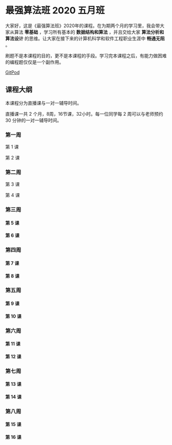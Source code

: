 # 最强算法班 2020 五月班

大家好，这是《最强算法班》2020年的课程。在为期两个月的学习里，我会带大家从算法 __零基础__ ，学习所有基本的 __数据结构和算法__ ，并且交给大家 __算法分析和算法设计__ 的思维。让大家在接下来的计算机科学和软件工程职业生涯中 __畅通无阻__ 。

刷题不是本课程的目的，更不是本课程的手段。学习完本课程之后，有能力做困难的编程题仅仅是一个副作用。

[GitPod](https://f67cdf40-7d34-4b12-a06e-9a5a76967c39.ws-us02.gitpod.io/#/workspace/brutal-algorithm-class)

## 课程大纲
本课程分为直播课与一对一辅导时间。

直播课一共 2 个月，8周，16节课，32小时。每一位同学每 2 周可以与老师预约 30 分钟的一对一辅导时间。

### 第一周
第 1 课

第 2 课

### 第二周
第 3 课

第 4 课

### 第三周
#### 第 5 课

#### 第 6 课

### 第四周
#### 第 7 课

#### 第 8 课

### 第五周
#### 第 9 课

#### 第 10 课

### 第六周
#### 第 11 课

#### 第 12 课

### 第七周
#### 第 13 课

#### 第 14 课

### 第八周
#### 第 15 课

#### 第 16 课
